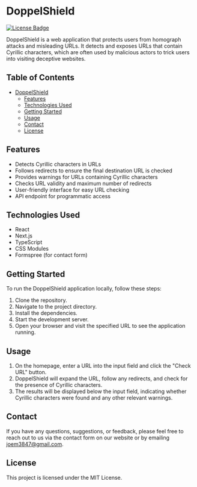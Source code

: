 # DoppelShield
[![License Badge](https://img.shields.io/badge/license-MIT-green)](./LICENSE)

DoppelShield is a web application that protects users from homograph attacks and misleading URLs. It detects and exposes URLs that contain Cyrillic characters, which are often used by malicious actors to trick users into visiting deceptive websites.

## Table of Contents

- [DoppelShield](#doppelshield)
  - [Features](#features)
  - [Technologies Used](#technologies-used)
  - [Getting Started](#getting-started)
  - [Usage](#usage)
  - [Contact](#contact)
  - [License](#license)

## Features

- Detects Cyrillic characters in URLs
- Follows redirects to ensure the final destination URL is checked
- Provides warnings for URLs containing Cyrillic characters
- Checks URL validity and maximum number of redirects
- User-friendly interface for easy URL checking
- API endpoint for programmatic access

## Technologies Used

- React
- Next.js
- TypeScript
- CSS Modules
- Formspree (for contact form)

## Getting Started

To run the DoppelShield application locally, follow these steps:

1. Clone the repository.
2. Navigate to the project directory.
3. Install the dependencies.
4. Start the development server.
5. Open your browser and visit the specified URL to see the application running.

## Usage

1. On the homepage, enter a URL into the input field and click the "Check URL" button.
2. DoppelShield will expand the URL, follow any redirects, and check for the presence of Cyrillic characters.
3. The results will be displayed below the input field, indicating whether Cyrillic characters were found and any other relevant warnings.

## Contact

If you have any questions, suggestions, or feedback, please feel free to reach out to us via the contact form on our website or by emailing [joem3847@gmail.com](mailto:joem3847@gmail.com).

## License

This project is licensed under the MIT License.
